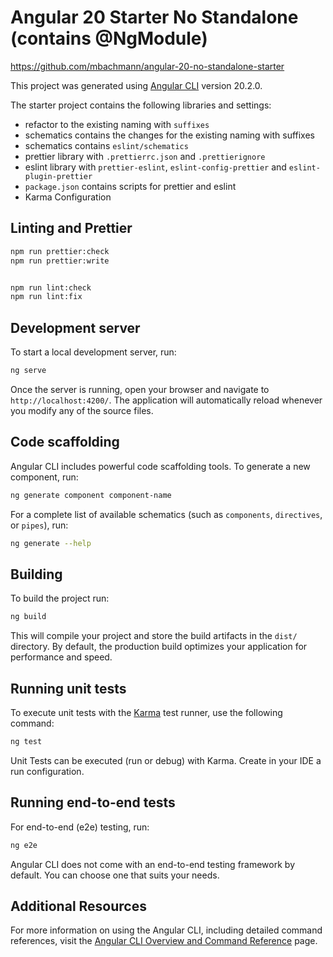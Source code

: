 # Angular 20 Starter No Standalone (contains @NgModule)

https://github.com/mbachmann/angular-20-no-standalone-starter

This project was generated using [Angular CLI](https://github.com/angular/angular-cli) version 20.2.0.

The starter project contains the following libraries and settings:

- refactor to the existing naming with `suffixes`
- schematics contains the changes for the existing naming with suffixes
- schematics contains `eslint/schematics`
- prettier library with `.prettierrc.json` and `.prettierignore`
- eslint library with `prettier-eslint`, `eslint-config-prettier` and `eslint-plugin-prettier`
- `package.json` contains scripts for prettier and eslint
- Karma Configuration


## Linting and Prettier

```bash
npm run prettier:check
npm run prettier:write


npm run lint:check
npm run lint:fix
```


## Development server

To start a local development server, run:

```bash
ng serve
```

Once the server is running, open your browser and navigate to `http://localhost:4200/`. The application will automatically reload whenever you modify any of the source files.

## Code scaffolding

Angular CLI includes powerful code scaffolding tools. To generate a new component, run:

```bash
ng generate component component-name
```

For a complete list of available schematics (such as `components`, `directives`, or `pipes`), run:

```bash
ng generate --help
```

## Building

To build the project run:

```bash
ng build
```

This will compile your project and store the build artifacts in the `dist/` directory. By default, the production build optimizes your application for performance and speed.

## Running unit tests

To execute unit tests with the [Karma](https://karma-runner.github.io) test runner, use the following command:

```bash
ng test
```

Unit Tests can be executed (run or debug) with Karma. Create in your IDE a run configuration. 


## Running end-to-end tests

For end-to-end (e2e) testing, run:

```bash
ng e2e
```

Angular CLI does not come with an end-to-end testing framework by default. You can choose one that suits your needs.

## Additional Resources

For more information on using the Angular CLI, including detailed command references, visit the [Angular CLI Overview and Command Reference](https://angular.dev/tools/cli) page.
